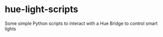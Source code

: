 # hue-light-scripts
Some simple Python scripts to interact with a Hue Bridge to control smart lights
